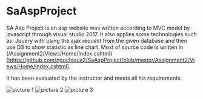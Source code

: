 # SaAspProject

SA Asp Project is an asp website was written according to MVC model by javascript through visual studio 2017. 
It also applies some technologies such as: Jquery with using the ajax request from the given database and then use D3 to show statistic as line chart. 
Most of source code is written in (/Assignment2/Views/Home/Index.cshtml)[https://github.com/ngochieua2/SaAspProject/blob/master/Assignment2/Views/Home/Index.cshtml].

It has been evaluated by the instructor and meets all his requirements.

![picture 1](https://drive.google.com/file/d/1oFwdz0jcTGBfujqhuA-NIUBTuXZEgCKl/view?usp=sharing)
![picture 2](https://drive.google.com/file/d/1JWgi5JbZlErAQlSUbRdYdINYfAutDyzb/view?usp=sharing)
![picture 3](https://drive.google.com/file/d/1KBn5_bHDiOYWBusRNegPNg7vOQVsVmSF/view?usp=sharing)
